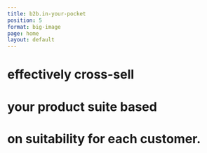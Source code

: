 ```yaml
---
title: b2b.in-your-pocket
position: 5
format: big-image
page: home
layout: default
---
```


# effectively cross-sell 

# your product suite based 

# on suitability for each customer.



<!-- If needed to change the image of the homepage _ replace featureImage.jpeg -->